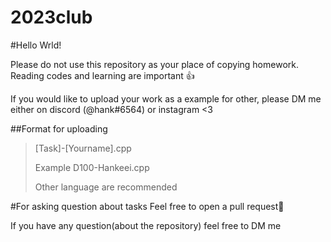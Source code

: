 # 2023club

#Hello Wrld!

Please do not use this repository as your place of copying homework. Reading codes and learning are important 👍

If you would like to upload your work as a example for other, please DM me either on discord (@hank#6564) or instagram <3

##Format for uploading
>[Task]-[Yourname].cpp
>
>Example 
>D100-Hankeei.cpp
>
>Other language are recommended

#For asking question about tasks
Feel free to open a pull request🙌


If you have any question(about the repository) feel free to DM me

